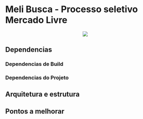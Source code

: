 # Meli Busca - Processo seletivo Mercado Livre

<p align="center">
  <img src="./Media/exemplo_projeto.gif">
</p>

## Dependencias
### Dependencias de Build
### Dependencias do Projeto

## Arquitetura e estrutura

## Pontos a melhorar
